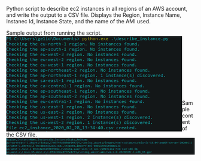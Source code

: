 Python script to describe ec2 instances in all regions of an AWS account, and write the output to a CSV file.
Displays the Region, Instance Name, Instanec Id, Instance State, and the name of the AMI used.


Sample output from running the script.
<img align="left" src="images/describe_ec2_example.PNG"><br/><br/><br/><br/><br/><br/><br/><br/><br/><br/><br/>
Sample content of the CSV file.                                                                          
<img align="left" src="images/describe_ec2_output.PNG">


